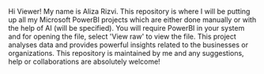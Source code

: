 Hi Viewer! 
My name is Aliza Rizvi. This repository is where I will be putting up all my Microsoft PowerBI projects which are either done manually or with the help of AI (will be specified).
You will require PowerBI in your system and for opening the file, select 'View raw' to view the file.
This project analyses data and provides powerful insights related to the businesses or organizations.
This repository is maintained by me and any suggestions, help or collaborations are absolutely welcome!
